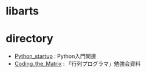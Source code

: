 # libarts
# directory

* [Python_startup]((https://github.com/KengoTobita/libarts/tree/master/Python_startup)) : Python入門関連
* [Coding_the_Matrix](https://github.com/KengoTobita/libarts/tree/master/Coding_the_Matrix) : 「行列プログラマ」勉強会資料